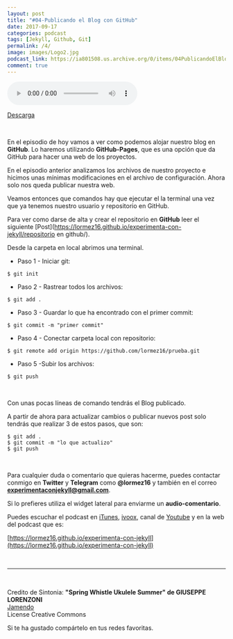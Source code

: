 ```yaml
---
layout: post 
title: "#04-Publicando el Blog con GitHub" 
date: 2017-09-17
categories: podcast
tags: [Jekyll, Github, Git]
permalink: /4/
image: images/Logo2.jpg
podcast_link: https://ia801508.us.archive.org/0/items/04PublicandoElBlogConGitHub/04-Publicando%20el%20blog%20con%20GitHub.mp3
comment: true
---
```


<audio controls>
  <source src="{{ page.podcast_link }}" type="audio/mp3">

</audio>

[Descarga][mp3]

<br>

En el episodio de hoy vamos a ver como podemos alojar nuestro blog en **GitHub**. Lo haremos utilizando **GitHub-Pages**, que es una opción que da GitHub para hacer una web de los proyectos.

En el episodio anterior analizamos los archivos de nuestro proyecto e hicimos unas mínimas modificaciones en el archivo de configuración. Ahora solo nos queda publicar nuestra web. 


Veamos entonces que comandos hay que ejecutar el la terminal una vez que ya tenemos nuestro usuario y repositorio en GitHub. 

Para ver como darse de alta y crear el repositorio en **GitHub** leer el siguiente [Post](https://lormez16.github.io/experimenta-con-jekyll/repositorio en github/). 

Desde la carpeta en local abrimos una terminal.

- Paso 1 - Iniciar git:

`$ git init`
<br>

- Paso 2 - Rastrear todos los archivos:

`$ git add .`
<br>


- Paso 3 - Guardar lo que ha encontrado con el primer commit:

`$ git commit -m "primer commit"`
<br>

- Paso 4 - Conectar carpeta local con repositorio: 

`$ git remote add origin https://github.com/lormez16/prueba.git`
<br>

- Paso 5 -Subir los archivos: 

`$ git push`

<br>

Con unas pocas líneas de comando tendrás el Blog publicado. 

A partir de ahora para actualizar cambios o publicar nuevos post solo tendrás que realizar 3 de estos pasos, que son:

`$ git add .`  
`$ git commit -m "lo que actualizo"`  
`$ git push`  


<br>

Para cualquier duda o comentario que quieras hacerme, puedes contactar conmigo en **Twitter** y **Telegram** como **@lormez16** y también en el correo **experimentaconjekyll@gmail.com**. 

Si lo prefieres utiliza el widget lateral para enviarme un **audio-comentario**.

Puedes escuchar el podcast en [iTunes](https://itunes.apple.com/es/podcast/experimenta-con-jekyll/id1234086951?l=en), [ivoox](http://www.ivoox.com/podcast-experimenta-jekyll_sq_f1420014_1.html), canal de [Youtube](https://www.youtube.com/channel/UCstNysoGbtQi3WqUCyQ7eKA) y en la web del podcast que es:

 [https://lormez16.github.io/experimenta-con-jekyll](https://lormez16.github.io/experimenta-con-jekyll)


<br>


- - -
<br>

Credito de Sintonia:
**"Spring Whistle Ukulele Summer" de GIUSEPPE LORENZONI**  
[Jamendo](https://www.jamendo.com)  
License Creative Commons

Si te ha gustado compártelo en tus redes favoritas.

<!-- Begin SpeakPipe code -->
<script type="text/javascript">
(function(d){
var app = d.createElement('script'); app.type = 'text/javascript'; app.async = true;
var pt = ('https:' == document.location.protocol ? 'https://' : 'http://');
app.src = pt + 'www.speakpipe.com/loader/v6nlr21vd2ejbv25jd34rektczhqpr96.js';
var s = d.getElementsByTagName('script')[0]; s.parentNode.insertBefore(app, s);
})(document);
</script>
<!-- End SpeakPipe code -->


[mp3]: https://ia801508.us.archive.org/0/items/04PublicandoElBlogConGitHub/04-Publicando%20el%20blog%20con%20GitHub.mp3  

